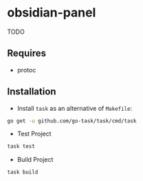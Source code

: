 # obsidian-panel

TODO

## Requires

- protoc

## Installation

- Install `task` as an alternative of `Makefile`:
```sh
go get -u github.com/go-task/task/cmd/task
```

- Test Project
```sh
task test
```

- Build Project
```sh
task build
```